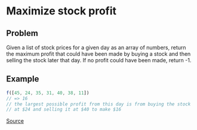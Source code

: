 # Maximize stock profit

## Problem
Given a list of stock prices for a given day as an array of numbers, return the maximum profit that could have been made by buying a stock and then selling the stock later that day.  If no profit could have been made, return -1.

## Example
```javascript
f([45, 24, 35, 31, 40, 38, 11])
// => 16
// the largest possible profit from this day is from buying the stock
// at $24 and selling it at $40 to make $16
```

[Source](https://coderbyte.com/algorithm/stock-maximum-profit)
